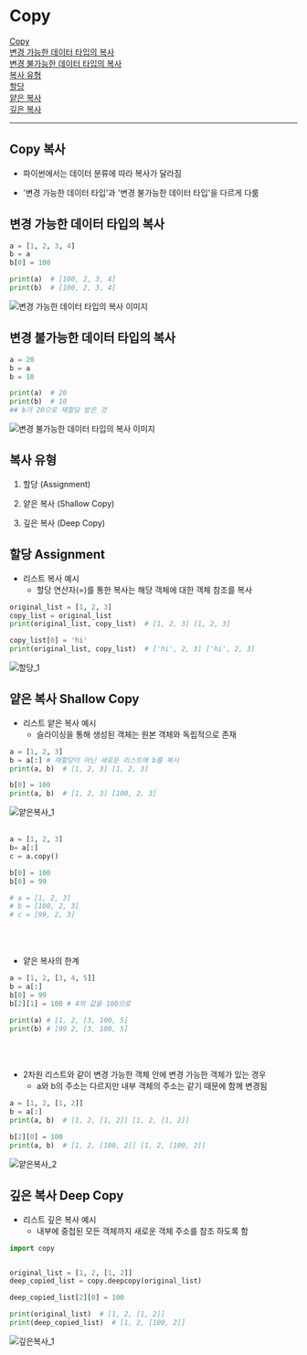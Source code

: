 # Copy

[Copy](#copy-복사)   
[변경 가능한 데이터 타입의 복사](#변경-가능한-데이터-타입의-복사)   
[변경 불가능한 데이터 타입의 복사](#변경-불가능한-데이터-타입의-복사)   
[복사 유형](#복사-유형)   
[할당](#할당-assignment)   
[얕은 복사](#얕은-복사-shallow-copy)   
[깊은 복사](#깊은-복사-deep-copy)   

---

## Copy 복사
- 파이썬에서는 데이터 분류에 따라 복사가 달라짐

- '변경 가능한 데이터 타입'과 '변경 불가능한 데이터 타입'을 다르게 다룸

## 변경 가능한 데이터 타입의 복사

```python
a = [1, 2, 3, 4]
b = a
b[0] = 100

print(a)  # [100, 2, 3, 4]
print(b)  # [100, 2, 3, 4]
```

![변경 가능한 데이터 타입의 복사 이미지](./images/변경가능한데이터타입의복사_1.png)

## 변경 불가능한 데이터 타입의 복사

```python
a = 20
b = a
b = 10

print(a)  # 20
print(b)  # 10
## b가 20으로 재할당 받은 것
```

![변경 불가능한 데이터 타입의 복사 이미지](./images/변경불가능한데이터타입의복사_1.png)

## 복사 유형
1. 할당 (Assignment)

2. 얕은 복사 (Shallow Copy)

3. 깊은 복사 (Deep Copy)

## 할당 Assignment
- 리스트 복사 예시
  - 할당 연산자(=)를 통한 복사는 해당 객체에 대한 객체 참조를 복사

```python
original_list = [1, 2, 3]
copy_list = original_list
print(original_list, copy_list)  # [1, 2, 3] [1, 2, 3]

copy_list[0] = 'hi'
print(original_list, copy_list)  # ['hi', 2, 3] ['hi', 2, 3]
```

![할당_1](./images/할당_1.png)

## 얕은 복사 Shallow Copy
- 리스트 얕은 복사 예시
  - 슬라이싱을 통해 생성된 객체는 원본 객체와 독립적으로 존재

```python
a = [1, 2, 3]
b = a[:] # 재할당이 아닌 새로운 리스트에 b를 복사
print(a, b)  # [1, 2, 3] [1, 2, 3]

b[0] = 100
print(a, b)  # [1, 2, 3] [100, 2, 3]
```

![얕은복사_1](./images/얕은복사_1.png)
<br />
<br />


```python
a = [1, 2, 3]
b= a[:]
c = a.copy()

b[0] = 100
b[0] = 99

# a = [1, 2, 3]
# b = [100, 2, 3]
# c = [99, 2, 3]
```
<br />
<br />

- 얕은 복사의 한계

```python
a = [1, 2, [3, 4, 5]]
b = a[:]
b[0] = 99
b[2][1] = 100 # 4의 값을 100으로

print(a) # [1, 2, [3, 100, 5]
print(b) # [99 2, [3, 100, 5]
```

<br />
<br />

- 2차원 리스트와 같이 변경 가능한 객체 안에 변경 가능한 객체가 있는 경우
  - a와 b의 주소는 다르지만 내부 객체의 주소는 같기 때문에 함께 변경됨

```python
a = [1, 2, [1, 2]]
b = a[:]
print(a, b)  # [1, 2, [1, 2]] [1, 2, [1, 2]]

b[2][0] = 100
print(a, b)  # [1, 2, [100, 2]] [1, 2, [100, 2]]
```

![얕은복사_2](./images/얕은복사_2.png)

## 깊은 복사 Deep Copy
- 리스트 깊은 복사 예시
  - 내부에 중첩된 모든 객체까지 새로운 객체 주소를 참조 하도록 함

```python
import copy


original_list = [1, 2, [1, 2]]
deep_copied_list = copy.deepcopy(original_list)

deep_copied_list[2][0] = 100

print(original_list)  # [1, 2, [1, 2]]
print(deep_copied_list)  # [1, 2, [100, 2]]
```

![깊은복사_1](./images/깊은복사_1.png)